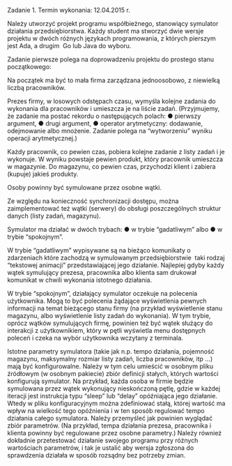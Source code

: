 Zadanie 1. 
Termin wykonania: 12.04.2015 r.

Należy utworzyć projekt programu współbieżnego, stanowiący symulator działania przedsiębiorstwa. 
Każdy student ma stworzyć dwie wersje projektu w dwóch różnych językach programowania, z których pierszym jest Ada, a drugim ­­ Go lub Java do wyboru.

Zadanie pierwsze polega na doprowadzeniu projektu do prostego stanu początkowego:

Na początek ma być to mała firma zarządzana jedno­osobowo, z niewielką liczbą pracowników. 

Prezes firmy, w losowych odstępach czasu,  wymyśla kolejne zadania do wykonania dla 
pracowników i umieszcza je na liście zadań.
(Przyjmujemy, że zadanie ma postać rekordu o następujących polach:
● pierwszy argument,
● drugi argument,
● operator arytmetyczny: dodawanie, odejmowanie albo mnożenie.
Zadanie polega na “wytworzeniu” wyniku operacji arytmetycznej.)

Każdy pracownik, co pewien czas, pobiera kolejne zadanie z listy zadań i je wykonuje. W 
wyniku powstaje pewien produkt, który pracownik umieszcza w magazynie.
Do magazynu, co pewien czas, przychodzi klient i zabiera (kupuje) jakieś produkty.

Osoby powinny być symulowane przez osobne wątki.

Ze względu na konieczność synchronizacji dostępu, można zaimplementować też wątki 
(serwery) do obsługi poszczególnych struktur danych (listy zadań, magazynu).

Symulator ma działać w dwóch trybach:
● w trybie “gadatliwym” albo
● w trybie “spokojnym”. 

W trybie “gadatliwym” wypisywane są na bieżąco komunikaty o zdarzeniach które zachodzą w 
symulowanym przedsiębiorstwie ­­ taki rodzaj “tekstowej animacji” przedstawiającej jego 
działanie. Najlepiej gdyby każdy wątek symulujący prezesa, pracownika albo klienta sam 
drukował komunikat w chwili wykonania istotnego działania.

W trybie “spokojnym”, działający symulator oczekuje na polecenia użytkownika. Mogą to być 
polecenia żądające wyświetlenia pewnych informacji na temat bieżącego stanu firmy (na 
przykład wyświetlenie stanu magazynu, albo wyświetlenie listy zadań do wykonania). W tym 
trybie, oprócz wątków  symulujących firmę, powinien też być wątek służący do interakcji z 
użytkownikiem, który w pętli wyświetla menu dostępnych poleceń i czeka na wybór użytkownika 
wczytany z terminala.  

Istotne parametry symulatora  (takie jak n.p. tempo działania, pojemność magazynu, 
maksymalny rozmiar listy zadań, liczba pracowników,  itp ...) mają być konfigurowalne. Należy 
w tym celu umieścić w osobnym pliku źródłowym (w osobnym pakiecie) zbiór definicji stałych, 
których wartości konfigurują symulator. Na przykład, każda osoba w firmie będzie symulowana 
przez wątek wykonujący nieskończoną pętlę, gdzie w każdej iteracji jest instrukcja typu “sleep” 
lub “delay” opóźniająca jego działanie. Wtedy w pliku konfiguracyjnym można zdefiniować stałą, 
której wartość ma wpływ na wielkość tego opóźnienia i w ten sposób regulować tempo działania 
całego symulatora. Należy przemyśleć jak powinien wyglądać zbiór parametrów. (Na przykład, 
tempa działania prezesa, pracownika i klienta powinny być regulowane przez osobne 
parametry.) Należy również dokładnie przetestować  działanie swojego programu przy różnych 
wartościach parametrów, i tak je ustalić  aby wersja zgłoszona do sprawdzenia działała w 
sposób rozsądny bez potrzeby zmian.
